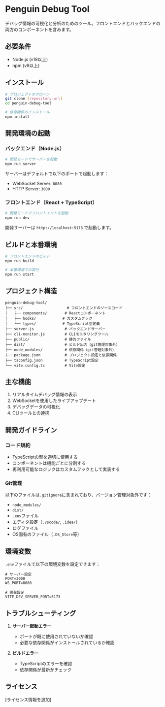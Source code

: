 # Penguin Debug Tool

デバッグ情報の可視化と分析のためのツール。フロントエンドとバックエンドの両方のコンポーネントを含みます。

## 必要条件

- Node.js (v18以上)
- npm (v9以上)

## インストール

```bash
# プロジェクトのクローン
git clone [repository-url]
cd penguin-debug-tool

# 依存関係のインストール
npm install
```

## 開発環境の起動

### バックエンド（Node.js）

```bash
# 開発モードでサーバーを起動
npm run server
```

サーバーはデフォルトで以下のポートで起動します：
- WebSocket Server: `8080`
- HTTP Server: `3000`

### フロントエンド（React + TypeScript）

```bash
# 開発モードでフロントエンドを起動
npm run dev
```

開発サーバーは `http://localhost:5173` で起動します。

## ビルドと本番環境

```bash
# フロントエンドのビルド
npm run build

# 本番環境での実行
npm run start
```

## プロジェクト構造

```
penguin-debug-tool/
├── src/                    # フロントエンドのソースコード
│   ├── components/        # Reactコンポーネント
│   ├── hooks/            # カスタムフック
│   └── types/            # TypeScript型定義
├── server.js              # バックエンドサーバー
├── cli-monitor.js         # CLIモニタリングツール
├── public/                # 静的ファイル
├── dist/                  # ビルド出力（git管理対象外）
├── node_modules/          # 依存関係（git管理対象外）
├── package.json           # プロジェクト設定と依存関係
├── tsconfig.json          # TypeScript設定
└── vite.config.ts         # Vite設定
```

## 主な機能

1. リアルタイムデバッグ情報の表示
2. WebSocketを使用したライブアップデート
3. デバッグデータの可視化
4. CLIツールとの連携

## 開発ガイドライン

### コード規約

- TypeScriptの型を適切に使用する
- コンポーネントは機能ごとに分割する
- 再利用可能なロジックはカスタムフックとして実装する

### Git管理

以下のファイルは`.gitignore`に含まれており、バージョン管理対象外です：

- `node_modules/`
- `dist/`
- `.env`ファイル
- エディタ設定（`.vscode/`, `.idea/`）
- ログファイル
- OS固有のファイル（`.DS_Store`等）

## 環境変数

`.env`ファイルで以下の環境変数を設定できます：

```env
# サーバー設定
PORT=3000
WS_PORT=8080

# 開発設定
VITE_DEV_SERVER_PORT=5173
```

## トラブルシューティング

1. **サーバー起動エラー**
   - ポートが既に使用されていないか確認
   - 必要な依存関係がインストールされているか確認

2. **ビルドエラー**
   - TypeScriptのエラーを確認
   - 依存関係が最新かチェック

## ライセンス

[ライセンス情報を追加]